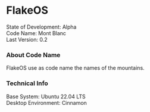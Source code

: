 # FlakeOS
State of Development:     Alpha\
Code Name:                Mont Blanc\
Last Version:             0.2

### About Code Name
FlakeOS use as code name the names of the mountains.

### Technical Info
Base System:              Ubuntu 22.04 LTS\
Desktop Environment:      Cinnamon
